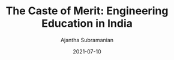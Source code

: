 ---
title: "The Caste of Merit: Engineering Education in India"
author: "Ajantha Subramanian"
date: 2021-07-10
draft: fasle
image: featured.jpg
suggesstion: mustread
reading: moderate, long
summary: "Just as Americans least disadvantaged by racism are most likely to endorse their country as post‐racial, Indians who have benefited from their upper-caste affiliation rush to declare their country post‐caste. In The Caste of Merit, Ajantha Subramanian challenges this comfortable assumption by illuminating the controversial relationships among technical education, caste formation, and economic stratification in modern India. Through in-depth study of the elite Indian Institutes of Technology (IITs)—widely seen as symbols of national promise—she reveals the continued workings of upper-caste privilege within the most modern institutions.


Caste has not disappeared in India but instead acquired a disturbing invisibility—at least when it comes to the privileged. Only the lower castes invoke their affiliation in the political arena, to claim resources from the state. The upper castes discard such claims as backward, embarrassing, and unfair to those who have earned their position through hard work and talent.


Focusing on a long history of debates surrounding access to engineering education, Subramanian argues that such defenses of merit are themselves expressions of caste privilege. The case of the IITs shows how this ideal of meritocracy serves the reproduction of inequality, ensuring that social stratification remains endemic to contemporary democracies."
library_tags: ["caste","quotas","merit","education"]
---